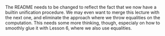 <!-- Copyright (c) 2014-2018 K Team. All Rights Reserved. -->

The README needs to be changed to reflect the fact that we now have a builtin
unification procedure.  We may even want to merge this lecture with the
next one, and eliminate the approach where we throw equalities on the computation.
This needs some more thinking, though, especialy on how to smoothly glue it
with Lesson 6, where we also use equalities.
